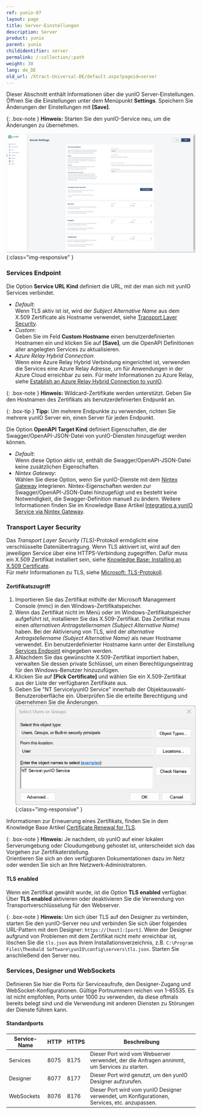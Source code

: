 ```yaml
---
ref: yunio-07
layout: page
title: Server-Einstellungen
description: Server
product: yunio
parent: yunio
childidentifier: server
permalink: /:collection/:path
weight: 30
lang: de_DE
old_url: /Xtract-Universal-DE/default.aspx?pageid=server
---
```


Dieser Abschnitt enthält Informationen über die yunIO Server-Einstellungen.<br>
Öffnen Sie die Einstellungen unter dem Menüpunkt **Settings**. 
Speichern Sie Änderungen der Einstellungen mit **[Save]**.

{: .box-note }
**Hinweis:** Starten Sie den yunIO-Service neu, um die Änderungen zu übernehmen.

![Server-Settings](/img/content/yunio/Server-settings.png){:class="img-responsive" }

### Services Endpoint

Die Option **Service URL Kind** definiert die URL, mit der man sich mit yunIO Services verbindet.

- *Default*: <br>
Wenn TLS aktiv ist ist, wird der *Subject Alternative Name* aus dem X.509 Zertificate als Hostname verwendet, siehe [Transport Layer Security](#transport-layer-security). <br>
- *Custom*: <br>
Geben Sie im Feld **Custom Hostname** einen benutzerdefinierten Hostnamen ein und klicken Sie auf **[Save]**, um die OpenAPI Definitionen aller angelegten Services zu aktualisieren.
- *Azure Relay Hybrid Connection*:<br>
Wenn eine Azure Relay Hybrid Verbindung eingerichtet ist, verwenden die Services eine Azure Relay Adresse, um für Anwendungen in der Azure Cloud erreichbar zu sein. Für mehr Informationen zu Azure Relay, siehe [Establish an Azure Relay Hybrid Connection to yunIO](https://kb.theobald-software.com/yunio/establish-an-azure-relay-hybrid-connection). <br>

{: .box-note }
**Hinweis:** Wildcard-Zertifikate werden unterstützt. Geben Sie den Hostnamen des Zertifikats als benutzerdefinierten Endpunkt an.

{: .box-tip }
**Tipp:** Um mehrere Endpunkte zu verwenden, richten Sie mehrere yunIO Server ein, einen Server für jeden Endpunkt.

Die Option **OpenAPI Target Kind** definiert Eigenschaften, die der Swagger/OpenAPI-JSON-Datei von yunIO-Diensten hinzugefügt werden können.

- *Default*: <br>
Wenn diese Option aktiv ist, enthält die Swagger/OpenAPI-JSON-Datei keine zusätzlichen Eigenschaften.
- *Nintex Gateway*: <br>
Wählen Sie diese Option, wenn Sie yunIO-Dienste mit dem [Nintex Gateway](https://help.nintex.com/en-US/nwc/Content/Gateway/InstallAndConfigure.htm) integrieren. 
Nintex-Eigenschaften werden zur Swagger/OpenAPI-JSON-Datei hinzugefügt und es besteht keine Notwendigkeit, die Swagger-Definition manuell zu ändern.
Weitere Informationen finden Sie im Knowledge Base Artikel [Integrating a yunIO Service via Nintex Gateway](https://kb.theobald-software.com/yunio/integrating-yunio-via-nintex-gateway).


### Transport Layer Security

Das *Transport Layer Security (TLS)*-Protokoll ermöglicht eine verschlüsselte Datenübertragung.
Wenn TLS aktiviert ist, wird auf den jeweiligen Service über eine HTTPS-Verbindung zugegriffen.
Dafür muss ein X.509 Zertifikat installiert sein, siehe [Knowledge Base: Installing an X.509 Certificate](https://kb.theobald-software.com/yunio/x509-certificate). <br>
Für mehr Informationen zu TLS, siehe [Microsoft: TLS-Protokoll](https://docs.microsoft.com/de-de/windows/win32/secauthn/transport-layer-security-protocol).


#### Zertifikatszugriff
1. Importieren Sie das Zertifikat mithilfe der Microsoft Management Console (mmc) in den Windows-Zertifikatspeicher.
2. Wenn das Zertifikat nicht im Menü oder im Windows-Zertifikatspeicher aufgeführt ist, installieren Sie das X.509-Zertifikat.
Das Zertifikat muss einen *alternativen Antragstellernamen (Subject Alternative Name)* haben. Bei der Aktivierung von TLS, wird der *alternative Antragstellername (Subject Alternative Name)* als neuer Hostname verwendet. 
Ein benutzerdefinierter Hostname kann unter der Einstellung [Services Endpoint](#endpoint) eingegeben werden.
3. ANachdem Sie das gewünschte X.509-Zertifikat importiert haben, verwalten Sie dessen private Schlüssel, um einen Berechtigungseintrag für den Windows-Benutzer hinzuzufügen.
4. Klicken Sie auf **[Pick Certificate]** und wählen Sie ein X.509-Zertifikat aus der Liste der verfügbaren Zertifikate aus.
5. Geben Sie "NT Service\yunIO Service" innerhalb der Objektauswahl-Benutzeroberfläche ein. Überprüfen Sie die erteilte Berechtigung und übernehmen Sie die Änderungen.
![Access](/img/content/yunio/x509-certificate-permission.png){:class="img-responsive" }

Informationen zur Erneuerung eines Zertifikats, finden Sie in dem Knowledge Base Artikel [Certificate Renewal for TLS](https://kb.theobald-software.com/yunio/certificate-renewal).

{: .box-note }
**Hinweis:** Je nachdem, ob yunIO auf einer lokalen Serverumgebung oder Cloudumgebung gehostet ist, unterscheidet sich das Vorgehen zur Zertifikaterstellung.<br>
Orientieren Sie sich an den verfügbaren Dokumentationen dazu im Netz oder wenden Sie sich an Ihre Netzwerk-Administratoren.

#### TLS enabled
Wenn ein Zertifikat gewählt wurde, ist die Option **TLS enabled** verfügbar.<br>
Über **TLS enabled** aktivieren oder deaktivieren Sie die Verwendung von Transportverschlüsselung für den Webserver.

{: .box-note }
**Hinweis:** Um sich über TLS auf den Designer zu verbinden, starten Sie den yunIO-Server neu und verbinden Sie sich über folgendes URL-Pattern mit dem Designer: `https://[host]:[port]`. 
Wenn der Designer aufgrund von Problemen mit dem Zertifikat nicht mehr erreichbar ist, löschen Sie die `tls.json` aus Ihrem Installationsverzeichnis, z.B. `C:\Program Files\Theobald Software\yunIO\config\servers\tls.json`.
Starten Sie anschließend den Server neu.


### Services, Designer und WebSockets 

Definieren Sie hier die Ports für Serviceaufrufe, den Designer-Zugang und WebSocket-Konfigurationen. Gültige Portnummern reichen von 1-65535. 
Es ist nicht empfohlen, Ports unter 1000 zu verwenden, da diese oftmals bereits belegt sind und die Verwendung mit anderen Diensten zu Störungen der Dienste führen kann.

#### Standardports

|Service-Name|HTTP|HTTPS|Beschreibung|
|---|---|---|---|
|Services|8075|8175|Dieser Port wird vom Webserver verwendet, der die Anfragen annimmt, um Services zu starten.|
|Designer|8077|8177|Dieser Port wird genutzt, um den yunIO Designer aufzurufen.|
|WebSockets|8076|8176|Dieser Port wird vom yunIO Designer verwendet, um Konfigurationen, Services, etc. anzupassen.|
